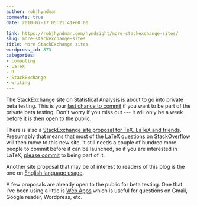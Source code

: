 ```yaml
---
author: robjhyndman
comments: true
date: 2010-07-17 05:21:41+00:00

link: https://robjhyndman.com/hyndsight/more-stackexchange-sites/
slug: more-stackexchange-sites
title: More StackExchange sites
wordpress_id: 873
categories:
- computing
- LaTeX
- R
- StackExchange
- writing
---
```


The StackExchange site on Statistical Analysis is about to go into private beta testing. This is your [last chance to commit](http://area51.stackexchange.com/proposals/33/statistical-analysis?referrer=E0CJiqTtta01) if you want to be part of the private beta testing. Don't worry if you miss out --- it will only be a week before it is then open to the public.

There is also a [StackExchange site proposal for TeX, LaTeX and friends](http://area51.stackexchange.com/proposals/2148/tex-latex-and-friends?referrer=qoV-cGY7riE1). Presumably that means that most of the [LaTeX questions on StackOverflow](http://stackoverflow.com/questions/tagged/latex) will then move to this new site. It still needs a couple of hundred more people to commit before it can be launched, so if you are interested in LaTeX, [please commit](http://area51.stackexchange.com/proposals/2148/tex-latex-and-friends?referrer=qoV-cGY7riE1) to being part of it.

Another site proposal that may be of interest to readers of this blog is the one on [English language usage](http://area51.stackexchange.com/proposals/1269/english-language-usage?referrer=DlbQepU85BI1).

A few proposals are already open to the public for beta testing. One that I've been using a little is [Web Apps](http://webapps.stackexchange.com/) which is useful for questions on Gmail, Google reader, Wordpress, etc.
